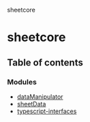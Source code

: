 sheetcore

# sheetcore

## Table of contents

### Modules

- [dataManipulator](modules/dataManipulator.md)
- [sheetData](modules/sheetData.md)
- [typescript-interfaces](modules/typescript_interfaces.md)
